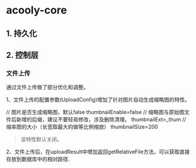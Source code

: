 acooly-core
====

## 1. 持久化

## 2. 控制层

### 文件上传

通过文件上传做了部分优化和调整。

1、文件上传的配置参数(UploadConfig)增加了针对图片自动生成缩略图的特性。

// 图片是否生成缩略图，默认false
thumbnailEnable=false
// 缩略图与原始图文件后新增的后缀，建议不要轻易修改，涉及删除清理。
thumbnailExt=_thum
// 缩率图的大小（长宽取最大的做等比例缩放）
thumbnailSize=200

>该特性默认关闭。

2、文件上传后，在uploadResult中增加返回getRelativeFile方法，可以获取直接存放到数据库中的相对路径.

